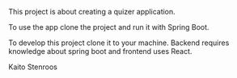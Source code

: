 This project is about creating a quizer application.

To use the app clone the project and run it with Spring Boot.

To develop this project clone it to your machine. Backend requires knowledge about spring boot and frontend uses React.

Kaito Stenroos